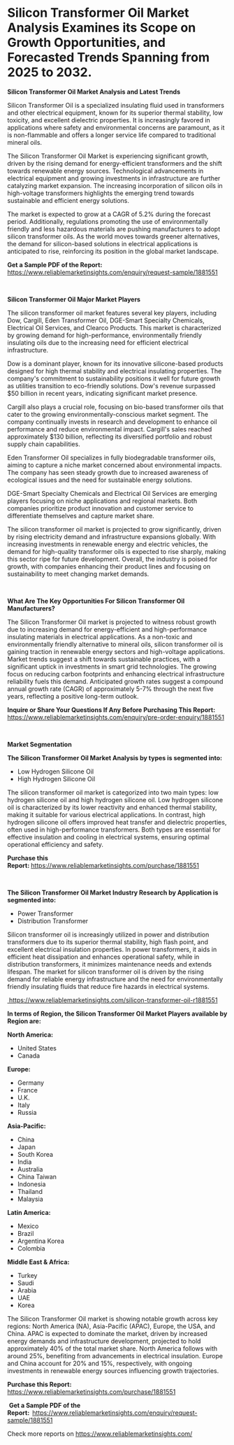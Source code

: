 <p><h1>Silicon Transformer Oil Market Analysis Examines its Scope on Growth Opportunities, and Forecasted Trends Spanning from 2025 to 2032.</h1></p><p><strong>Silicon Transformer Oil Market Analysis and Latest Trends</strong></p>
<p><p>Silicon Transformer Oil is a specialized insulating fluid used in transformers and other electrical equipment, known for its superior thermal stability, low toxicity, and excellent dielectric properties. It is increasingly favored in applications where safety and environmental concerns are paramount, as it is non-flammable and offers a longer service life compared to traditional mineral oils.</p><p>The Silicon Transformer Oil Market is experiencing significant growth, driven by the rising demand for energy-efficient transformers and the shift towards renewable energy sources. Technological advancements in electrical equipment and growing investments in infrastructure are further catalyzing market expansion. The increasing incorporation of silicon oils in high-voltage transformers highlights the emerging trend towards sustainable and efficient energy solutions.</p><p>The market is expected to grow at a CAGR of 5.2% during the forecast period. Additionally, regulations promoting the use of environmentally friendly and less hazardous materials are pushing manufacturers to adopt silicon transformer oils. As the world moves towards greener alternatives, the demand for silicon-based solutions in electrical applications is anticipated to rise, reinforcing its position in the global market landscape.</p></p>
<p><strong>Get a Sample PDF of the Report:&nbsp;</strong> <a href="https://www.reliablemarketinsights.com/enquiry/request-sample/1881551?utm_campaign=2110&utm_medium=2&utm_source=Github&utm_content=ia&utm_term=31012025&utm_id=silicon-transformer-oil">https://www.reliablemarketinsights.com/enquiry/request-sample/1881551</a></p>
<p>&nbsp;</p>
<p><strong>Silicon Transformer Oil Major Market Players</strong></p>
<p><p>The silicon transformer oil market features several key players, including Dow, Cargill, Eden Transformer Oil, DGE-Smart Specialty Chemicals, Electrical Oil Services, and Clearco Products. This market is characterized by growing demand for high-performance, environmentally friendly insulating oils due to the increasing need for efficient electrical infrastructure.</p><p>Dow is a dominant player, known for its innovative silicone-based products designed for high thermal stability and electrical insulating properties. The company's commitment to sustainability positions it well for future growth as utilities transition to eco-friendly solutions. Dow's revenue surpassed $50 billion in recent years, indicating significant market presence.</p><p>Cargill also plays a crucial role, focusing on bio-based transformer oils that cater to the growing environmentally-conscious market segment. The company continually invests in research and development to enhance oil performance and reduce environmental impact. Cargill's sales reached approximately $130 billion, reflecting its diversified portfolio and robust supply chain capabilities.</p><p>Eden Transformer Oil specializes in fully biodegradable transformer oils, aiming to capture a niche market concerned about environmental impacts. The company has seen steady growth due to increased awareness of ecological issues and the need for sustainable energy solutions.</p><p>DGE-Smart Specialty Chemicals and Electrical Oil Services are emerging players focusing on niche applications and regional markets. Both companies prioritize product innovation and customer service to differentiate themselves and capture market share.</p><p>The silicon transformer oil market is projected to grow significantly, driven by rising electricity demand and infrastructure expansions globally. With increasing investments in renewable energy and electric vehicles, the demand for high-quality transformer oils is expected to rise sharply, making this sector ripe for future development. Overall, the industry is poised for growth, with companies enhancing their product lines and focusing on sustainability to meet changing market demands.</p></p>
<p>&nbsp;</p>
<p><strong>What Are The Key Opportunities For Silicon Transformer Oil Manufacturers?</strong></p>
<p><p>The Silicon Transformer Oil market is projected to witness robust growth due to increasing demand for energy-efficient and high-performance insulating materials in electrical applications. As a non-toxic and environmentally friendly alternative to mineral oils, silicon transformer oil is gaining traction in renewable energy sectors and high-voltage applications. Market trends suggest a shift towards sustainable practices, with a significant uptick in investments in smart grid technologies. The growing focus on reducing carbon footprints and enhancing electrical infrastructure reliability fuels this demand. Anticipated growth rates suggest a compound annual growth rate (CAGR) of approximately 5-7% through the next five years, reflecting a positive long-term outlook.</p></p>
<p><strong>Inquire or Share Your Questions If Any Before Purchasing This Report:</strong> <a href="https://www.reliablemarketinsights.com/enquiry/pre-order-enquiry/1881551?utm_campaign=2110&utm_medium=2&utm_source=Github&utm_content=ia&utm_term=31012025&utm_id=silicon-transformer-oil">https://www.reliablemarketinsights.com/enquiry/pre-order-enquiry/1881551</a></p>
<p>&nbsp;</p>
<p><strong>Market Segmentation</strong></p>
<p><strong>The Silicon Transformer Oil Market Analysis by types is segmented into:</strong></p>
<p><ul><li>Low Hydrogen Silicone Oil</li><li>High Hydrogen Silicone Oil</li></ul></p>
<p><p>The silicon transformer oil market is categorized into two main types: low hydrogen silicone oil and high hydrogen silicone oil. Low hydrogen silicone oil is characterized by its lower reactivity and enhanced thermal stability, making it suitable for various electrical applications. In contrast, high hydrogen silicone oil offers improved heat transfer and dielectric properties, often used in high-performance transformers. Both types are essential for effective insulation and cooling in electrical systems, ensuring optimal operational efficiency and safety.</p></p>
<p><strong>Purchase this Report:&nbsp;</strong><a href="https://www.reliablemarketinsights.com/purchase/1881551?utm_campaign=2110&utm_medium=2&utm_source=Github&utm_content=ia&utm_term=31012025&utm_id=silicon-transformer-oil">https://www.reliablemarketinsights.com/purchase/1881551</a></p>
<p>&nbsp;</p>
<p><strong>The Silicon Transformer Oil Market Industry Research by Application is segmented into:</strong></p>
<p><ul><li>Power Transformer</li><li>Distribution Transformer</li></ul></p>
<p><p>Silicon transformer oil is increasingly utilized in power and distribution transformers due to its superior thermal stability, high flash point, and excellent electrical insulation properties. In power transformers, it aids in efficient heat dissipation and enhances operational safety, while in distribution transformers, it minimizes maintenance needs and extends lifespan. The market for silicon transformer oil is driven by the rising demand for reliable energy infrastructure and the need for environmentally friendly insulating fluids that reduce fire hazards in electrical systems.</p></p>
<p><a href="https://www.reliablemarketinsights.com/silicon-transformer-oil-r1881551?utm_campaign=2110&utm_medium=2&utm_source=Github&utm_content=ia&utm_term=31012025&utm_id=silicon-transformer-oil">&nbsp;https://www.reliablemarketinsights.com/silicon-transformer-oil-r1881551</a></p>
<p><strong>In terms of Region, the Silicon Transformer Oil Market Players available by Region are:</strong></p>
<p>
    <p> <strong> North America: </strong>
        <ul>
            <li>United States</li>
            <li>Canada</li>
        </ul>
        </p> 
    <p> <strong> Europe: </strong>
        <ul>
            <li>Germany</li>
            <li>France</li>
            <li>U.K.</li>
            <li>Italy</li>
            <li>Russia</li>
        </ul>
        </p> 
    <p> <strong> Asia-Pacific: </strong>
        <ul>
            <li>China</li>
            <li>Japan</li>
            <li>South Korea</li>
            <li>India</li>
            <li>Australia</li>
            <li>China Taiwan</li>
            <li>Indonesia</li>
            <li>Thailand</li>
            <li>Malaysia</li>
        </ul>
        </p> 
    <p> <strong> Latin America: </strong>
        <ul>
            <li>Mexico</li>
            <li>Brazil</li>
            <li>Argentina Korea</li>
            <li>Colombia</li>
        </ul>
        </p> 
    <p> <strong> Middle East & Africa: </strong>
        <ul>
            <li>Turkey</li>
            <li>Saudi</li>
            <li>Arabia</li>
            <li>UAE</li>
            <li>Korea</li>
        </ul>
    </p>
    </p>
<p><p>The Silicon Transformer Oil market is showing notable growth across key regions: North America (NA), Asia-Pacific (APAC), Europe, the USA, and China. APAC is expected to dominate the market, driven by increased energy demands and infrastructure development, projected to hold approximately 40% of the total market share. North America follows with around 25%, benefiting from advancements in electrical insulation. Europe and China account for 20% and 15%, respectively, with ongoing investments in renewable energy sources influencing growth trajectories.</p></p>
<p><strong>Purchase this Report: </strong><a href="https://www.reliablemarketinsights.com/purchase/1881551?utm_campaign=2110&utm_medium=2&utm_source=Github&utm_content=ia&utm_term=31012025&utm_id=silicon-transformer-oil">https://www.reliablemarketinsights.com/purchase/1881551</a></p>
<p>&nbsp;<strong>Get a Sample PDF of the Report:&nbsp;&nbsp;</strong><a href="https://www.reliablemarketinsights.com/enquiry/request-sample/1881551?utm_campaign=2110&utm_medium=2&utm_source=Github&utm_content=ia&utm_term=31012025&utm_id=silicon-transformer-oil">https://www.reliablemarketinsights.com/enquiry/request-sample/1881551</a></p>
<p><strong></strong></p>
<p>Check more reports on <a href="https://www.reliablemarketinsights.com/?utm_campaign=2110&utm_medium=2&utm_source=Github&utm_content=ia&utm_term=31012025&utm_id=silicon-transformer-oil">https://www.reliablemarketinsights.com/</a></p>